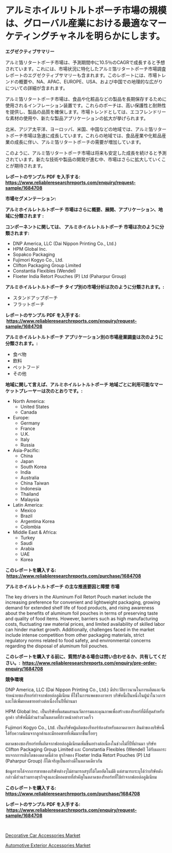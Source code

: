 <p><h1>アルミホイルリトルトポーチ市場の規模は、グローバル産業における最適なマーケティングチャネルを明らかにします。</h1></p><p><strong>エグゼクティブサマリー</strong></p>
<p><p>アルミ箔リタートポーチ市場は、予測期間中に10.5％のCAGRで成長すると予想されています。これには、市場状況に特化したアルミ箔リタートポーチ市場調査レポートのエグゼクティブサマリーも含まれます。このレポートには、市場トレンドの概要や、NA、APAC、EUROPE、USA、および中国での地理的な広がりについての詳細が含まれます。</p><p>アルミ箔リタートポーチ市場は、食品や化粧品などの製品を長期保存するために使用されるインフレーション装置です。これらのポーチは、高い保護性と耐熱性を提供し、製品の品質を確保します。市場トレンドとしては、エコフレンドリーな素材の使用や、新たな製品アプリケーションの拡大が挙げられます。</p><p>北米、アジア太平洋、ヨーロッパ、米国、中国などの地域では、アルミ箔リタートポーチ市場は急速に成長しています。これらの地域では、食品産業や化粧品産業の成長に伴い、アルミ箔リタートポーチの需要が増加しています。</p><p>このように、アルミ箔リタートポーチ市場は将来も安定した成長を続けると予測されています。新たな技術や製品の開発が進む中、市場はさらに拡大していくことが期待されます。</p></p>
<p><strong>レポートのサンプル PDF を入手する: <a href="https://www.reliableresearchreports.com/enquiry/request-sample/1684708">https://www.reliableresearchreports.com/enquiry/request-sample/1684708</a></strong></p>
<p><strong>市場セグメンテーション:</strong></p>
<p><strong> アルミホイルレトルトポーチ 市場はさらに概要、展開、アプリケーション、地域に分類されます :</strong></p>
<p><strong>コンポーネントに関しては、 アルミホイルレトルトポーチ 市場は次のように分類されます: &nbsp;</strong></p>
<p><ul><li>DNP America, LLC (Dai Nippon Printing Co., Ltd.)</li><li>HPM Global Inc.</li><li>Sopakco Packaging</li><li>Fujimori Kogyo Co., Ltd.</li><li>Clifton Packaging Group Limited</li><li>Constantia Flexibles (Wendel)</li><li>Floeter India Retort Pouches (P) Ltd (Paharpur Group)</li></ul></p>
<p><strong> アルミホイルレトルトポーチ タイプ別の市場分析は次のように分類されます。:</strong></p>
<p><ul><li>スタンドアップポーチ</li><li>フラットポーチ</li></ul></p>
<p><strong>レポートのサンプル PDF を入手する: &nbsp;<a href="https://www.reliableresearchreports.com/enquiry/request-sample/1684708">https://www.reliableresearchreports.com/enquiry/request-sample/1684708</a></strong></p>
<p><strong> アルミホイルレトルトポーチ アプリケーション別の市場産業調査は次のように分類されます。:</strong></p>
<p><ul><li>食べ物</li><li>飲料</li><li>ペットフード</li><li>その他</li></ul></p>
<p><strong>地域に関して言えば、アルミホイルレトルトポーチ 地域ごとに利用可能なマーケットプレーヤーは次のとおりです。:</strong></p>
<p><ul>
    <li>
        North America:
        <ul>
            <li>United States</li>
            <li>Canada</li>
        </ul>
    </li>
    <li>
        Europe:
        <ul>
            <li>Germany</li>
            <li>France</li>
            <li>U.K.</li>
            <li>Italy</li>
            <li>Russia</li>
        </ul>
    </li>
    <li>
        Asia-Pacific:
        <ul>
            <li>China</li>
            <li>Japan</li>
            <li>South Korea</li>
            <li>India</li>
            <li>Australia</li>
            <li>China Taiwan</li>
            <li>Indonesia</li>
            <li>Thailand</li>
            <li>Malaysia</li>
        </ul>
    </li>
    <li>
        Latin America:
        <ul>
            <li>Mexico</li>
            <li>Brazil</li>
            <li>Argentina Korea</li>
            <li>Colombia</li>
        </ul>
    </li>
    <li>
        Middle East & Africa:
        <ul>
            <li>Turkey</li>
            <li>Saudi</li>
            <li>Arabia</li>
            <li>UAE</li>
            <li>Korea</li>
        </ul>
    </li>
    </ul></p>
<p><strong>このレポートを購入する: &nbsp;<a href="https://www.reliableresearchreports.com/purchase/1684708">https://www.reliableresearchreports.com/purchase/1684708</a></strong></p>
<p><strong>アルミホイルレトルトポーチ の主な推進要因と障壁 市場</strong></p>
<p><p>The key drivers in the Aluminum Foil Retort Pouch market include the increasing preference for convenient and lightweight packaging, growing demand for extended shelf life of food products, and rising awareness about the benefits of aluminum foil pouches in terms of preserving taste and quality of food items. However, barriers such as high manufacturing costs, fluctuating raw material prices, and limited availability of skilled labor can hinder market growth. Additionally, challenges faced in the market include intense competition from other packaging materials, strict regulatory norms related to food safety, and environmental concerns regarding the disposal of aluminum foil pouches.</p></p>
<p><strong>このレポートを購入する前に、質問がある場合は問い合わせるか、共有してください。:&nbsp; <a href="https://www.reliableresearchreports.com/enquiry/pre-order-enquiry/1684708">https://www.reliableresearchreports.com/enquiry/pre-order-enquiry/1684708</a></strong></p>
<p><strong>競争環境</strong></p>
<p><p>DNP America, LLC (Dai Nippon Printing Co., Ltd.) มีประวัติยาวนานในการผลิตและจัดจำหน่ายซองรีทอร์ทำจากฟอยล์อลูมิเนียม ที่ใช้ในการแพคของอาหาร บริษัทนี้เป็นหนึ่งในผู้นำในวงการและได้เพิ่มยอดขายอย่างต่อเนื่องในปีที่ผ่านมา </p><p>HPM Global Inc. เป็นบริษัทที่ผสมผสานนวัตกรรมและคุณภาพเพื่อสร้างซองรีทอร์ที่ดีที่สุดสำหรับลูกค้า บริษัทนี้มีส่วนร่วมในตลาดที่ก้าวหน้าอย่างรวดเร็ว</p><p>Fujimori Kogyo Co., Ltd. เป็นบริษัทผู้ผลิตซองรีทอร์ท้องสำหรับตลาดอาหาร สินค้าของบริษัทนี้ได้รับความนิยมจากลูกค้าและมียอดขายที่เพิ่มมากขึ้นเรื่อยๆ</p><p>ตลาดของซองรีทอร์ทที่ผลิตจากฟอยล์อลูมิเนียมเพิ่มขึ้นอย่างต่อเนื่องในช่วงไม่กี่ปีที่ผ่านมา บริษัท Clifton Packaging Group Limited และ Constantia Flexibles (Wendel) ได้รับผลกระทบจากการเติบโตของตลาดนี้ด้วย ธุรกิจของ Floeter India Retort Pouches (P) Ltd (Paharpur Group) ก็ได้เจริญเป็นอย่างดีในตลาดเดียวกัน</p><p>ข้อมูลรายได้จากการขายของบริษัทต่างๆไม่สามารถสรุปได้โดยอัตโนมัติ แต่สามารถระบุได้ว่าบริษัทดังกล่าวมีส่วนร่วมทางธุรกิจสูงและมียอดขายที่สำคัญในตลาดซองรีทอร์ทที่ใช้ทำจากฟอยล์อลูมิเนียม</p></p>
<p><strong>このレポートを購入する: &nbsp; <a href="https://www.reliableresearchreports.com/purchase/1684708">https://www.reliableresearchreports.com/purchase/1684708</a></strong></p>
<p><strong>レポートのサンプル PDF を入手する: &nbsp;<a href="https://www.reliableresearchreports.com/enquiry/request-sample/1684708">https://www.reliableresearchreports.com/enquiry/request-sample/1684708</a></strong><strong></strong></p>
<p>&nbsp;</p>
<p><p><a href="https://metal-farmhouse-e95.notion.site/Decorative-Car-Accessories-Market-Research-Report-Provides-Critical-Insights-that-can-help-Shape-Bus-bd3051e7af4d46ea963f5b6bb95f518b">Decorative Car Accessories Market</a></p><p><a href="https://gratis-rainforest-2ca.notion.site/Automotive-Exterior-Accessories-Market-Research-Report-Provides-Critical-Insights-that-can-help-Shap-a6a755531c0a42a19eda59e4188bc7d9">Automotive Exterior Accessories Market</a></p></p>